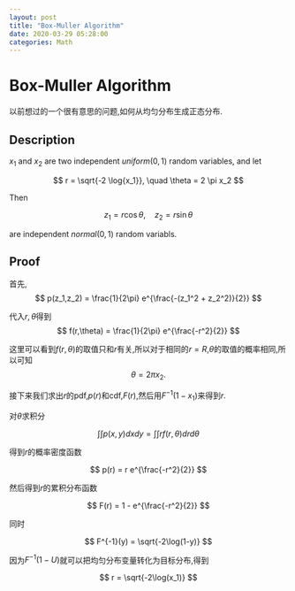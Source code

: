 ```yaml
---
layout: post
title: "Box-Muller Algorithm"
date: 2020-03-29 05:28:00
categories: Math
---
```


# Box-Muller Algorithm

以前想过的一个很有意思的问题,如何从均匀分布生成正态分布.

## Description

$x_1$ and $x_2$ are two independent $uniform(0,1)$ random variables, and let

$$
r = \sqrt{-2 \log{x_1}}, \quad \theta = 2 \pi x_2
$$

Then

$$
z_1 = r \cos{\theta}, \quad z_2 = r \sin{\theta}
$$

are independent $normal(0,1)$ random variabls.

## Proof

首先,
$$
p(z_1,z_2) = \frac{1}{2\pi} e^{\frac{-(z_1^2 + z_2^2)}{2}}
$$

代入$r,\theta$得到
$$
f(r,\theta) = \frac{1}{2\pi} e^{\frac{-r^2}{2}}
$$

这里可以看到$f(r,\theta)$的取值只和$r$有关,所以对于相同的$r=R$,$\theta$的取值的概率相同,所以可知
$$
\theta = 2 \pi x_2.
$$

接下来我们求出$r$的pdf,$p(r)$和cdf,$F(r)$,然后用$F^{-1}(1-x_1)$来得到$r$.

对$\theta$求积分

$$
\int \int p(x,y) dx dy = \int \int rf(r,\theta) dr d\theta
$$

得到$r$的概率密度函数

$$
p(r) = r e^{\frac{-r^2}{2}}
$$

然后得到$r$的累积分布函数

$$
F(r) = 1 - e^{\frac{-r^2}{2}}
$$

同时

$$
F^{-1}(y) = \sqrt{-2\log(1-y)}
$$

因为$F^{-1}(1-U)$就可以把均匀分布变量转化为目标分布,得到

$$
r = \sqrt{-2\log(x_1)}
$$
